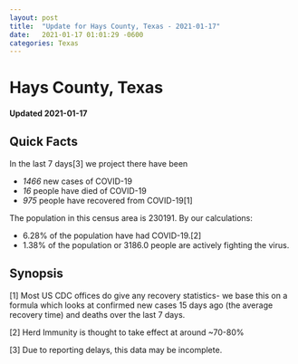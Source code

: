 ```yaml
---
layout: post
title:  "Update for Hays County, Texas - 2021-01-17"
date:   2021-01-17 01:01:29 -0600
categories: Texas
---
```


# Hays County, Texas
#### Updated 2021-01-17

## Quick Facts

In the last 7 days[3] we project there have been
- *1466* new cases of COVID-19
- *16* people have died of COVID-19
- *975* people have recovered from COVID-19[1]

The population in this census area is 230191. By our calculations:
- 6.28% of the population have had COVID-19.[2]
- 1.38% of the population or 3186.0 people are actively fighting the virus.

## Synopsis




[1] Most US CDC offices do give any recovery statistics- we base this on a formula which looks at confirmed new cases
15 days ago (the average recovery time) and deaths over the last 7 days.

[2] Herd Immunity is thought to take effect at around ~70-80%

[3] Due to reporting delays, this data may be incomplete.
 
    